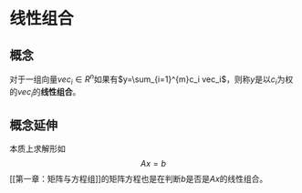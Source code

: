 # 线性组合

## 概念

对于一组向量$vec_i \in R^n$如果有$y=\sum_{i=1}^{m}c_i vec_i$，则称$y$是以$c_i$为权的$vec_i$的**线性组合**。

## 概念延伸

本质上求解形如
$$
Ax = b
$$
[[第一章：矩阵与方程组]]的矩阵方程也是在判断$b$是否是$Ax$的线性组合。
